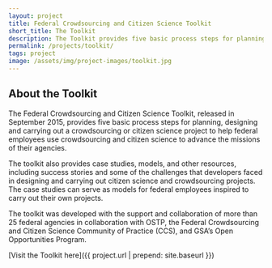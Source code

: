 ```yaml
---
layout: project
title: Federal Crowdsourcing and Citizen Science Toolkit
short_title: The Toolkit
description: The Toolkit provides five basic process steps for planning, designing and carrying out a crowdsourcing or citizen science project to help federal employees use crowdsourcing and citizen science to advance the missions of their agencies.
permalink: /projects/toolkit/
tags: project
image: /assets/img/project-images/toolkit.jpg
---
```

## About the Toolkit
The Federal Crowdsourcing and Citizen Science Toolkit, released in September 2015, provides five basic process steps for planning, designing and carrying out a crowdsourcing or citizen science project to help federal employees use crowdsourcing and citizen science to advance the missions of their agencies.

The toolkit also provides case studies, models, and other resources, including success stories and some of the challenges that developers faced in designing and carrying out citizen science and crowdsourcing projects. The case studies can serve as models for federal employees inspired to carry out their own projects. 

The toolkit was developed with the support and collaboration of more than 25 federal agencies in collaboration with OSTP, the Federal Crowdsourcing and Citizen Science Community of Practice (CCS), and GSA’s Open Opportunities Program.


[Visit the Toolkit here]({{ project.url | prepend: site.baseurl }})
